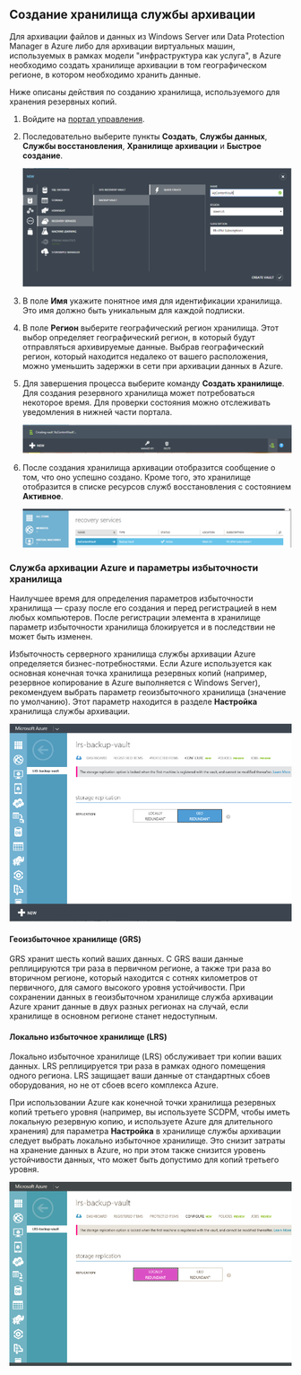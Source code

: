 ## Создание хранилища службы архивации
Для архивации файлов и данных из Windows Server или Data Protection Manager в Azure либо для архивации виртуальных машин, используемых в рамках модели "инфраструктура как услуга", в Azure необходимо создать хранилище архивации в том географическом регионе, в котором необходимо хранить данные.

Ниже описаны действия по созданию хранилища, используемого для хранения резервных копий.

1. Войдите на [портал управления](https://manage.windowsazure.com/).
2. Последовательно выберите пункты **Создать**, **Службы данных**, **Службы восстановления**, **Хранилище архивации** и **Быстрое создание**.

    ![Создать хранилище](./media/backup-create-vault/createvault1.png)

3. В поле **Имя** укажите понятное имя для идентификации хранилища. Это имя должно быть уникальным для каждой подписки.

4. В поле **Регион** выберите географический регион хранилища. Этот выбор определяет географический регион, в который будут отправляться архивируемые данные. Выбрав географический регион, который находится недалеко от вашего расположения, можно уменьшить задержки в сети при архивации данных в Azure.

5. Для завершения процесса выберите команду **Создать хранилище**. Для создания резервного хранилища может потребоваться некоторое время. Для проверки состояния можно отслеживать уведомления в нижней части портала.

    ![Создание хранилища](./media/backup-create-vault/creatingvault1.png)

6. После создания хранилища архивации отобразится сообщение о том, что оно успешно создано. Кроме того, это хранилище отобразится в списке ресурсов служб восстановления с состоянием **Активное**.

    ![Состояние создания хранилища](./media/backup-create-vault/backupvaultstatus1.png)


### Служба архивации Azure и параметры избыточности хранилища

Наилучшее время для определения параметров избыточности хранилища — сразу после его создания и перед регистрацией в нем любых компьютеров. После регистрации элемента в хранилище параметр избыточности хранилища блокируется и в последствии не может быть изменен.

Избыточность серверного хранилища службы архивации Azure определяется бизнес-потребностями. Если Azure используется как основная конечная точка хранилища резервных копий (например, резервное копирование в Azure выполняется с Windows Server), рекомендуем выбрать параметр геоизбыточного хранилища (значение по умолчанию). Этот параметр находится в разделе **Настройка** хранилища службы архивации.

![GRS](./media/backup-create-vault/grs.png)

#### Геоизбыточное хранилище (GRS)
GRS хранит шесть копий ваших данных. С GRS ваши данные реплицируются три раза в первичном регионе, а также три раза во вторичном регионе, который находится с сотнях километров от первичного, для самого высокого уровня устойчивости. При сохранении данных в геоизбыточном хранилище служба архивации Azure хранит данные в двух разных регионах на случай, если хранилище в основном регионе станет недоступным.

#### Локально избыточное хранилище (LRS)
Локально избыточное хранилище (LRS) обслуживает три копии ваших данных. LRS реплицируется три раза в рамках одного помещения одного региона. LRS защищает ваши данные от стандартных сбоев оборудования, но не от сбоев всего комплекса Azure.

При использовании Azure как конечной точки хранилища резервных копий третьего уровня (например, вы используете SCDPM, чтобы иметь локальную резервную копию, и используете Azure для длительного хранения) для параметра **Настройка** в хранилище службы архивации следует выбрать локально избыточное хранилище. Это снизит затраты на хранение данных в Azure, но при этом также снизится уровень устойчивости данных, что может быть допустимо для копий третьего уровня.

![LRS](./media/backup-create-vault/lrs.png)

<!---HONumber=July15_HO4-->
